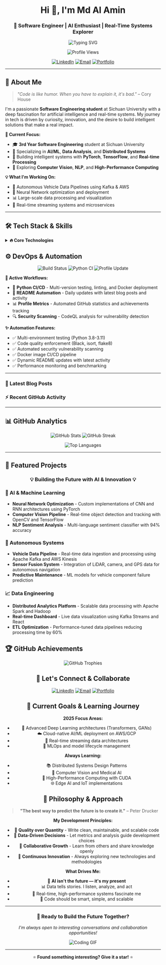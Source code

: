 <div align="center">

# Hi 👋, I'm Md Al Amin

### 🚀 Software Engineer | AI Enthusiast | Real-Time Systems Explorer

<p>
  <img src="https://readme-typing-svg.herokuapp.com?font=Fira+Code&size=22&duration=3000&pause=1000&color=00F7FF&center=true&vCenter=true&width=600&lines=Software+Engineer+%7C+Sichuan+University;AI+%26+Machine+Learning+Enthusiast;Building+Intelligent+Real-Time+Systems;Data+Driven+%E2%80%A2+Logic+Obsessed+%F0%9F%9A%80" alt="Typing SVG" />
</p>

<img src="https://komarev.com/ghpvc/?username=alaminxtration&color=blueviolet&style=flat-square&label=Profile+Views" alt="Profile Views" />

<br/>

[![LinkedIn](https://img.shields.io/badge/LinkedIn-Connect-0077B5?style=for-the-badge&logo=linkedin&logoColor=white)](https://www.linkedin.com/in/alaminxtraction/)
[![Email](https://img.shields.io/badge/Email-Contact-D14836?style=for-the-badge&logo=gmail&logoColor=white)](mailto:ecoalamin@gmail.com)
[![Portfolio](https://img.shields.io/badge/Portfolio-Visit-FF5722?style=for-the-badge&logo=google-chrome&logoColor=white)](#)

</div>

---

## 🧠 About Me

> *"Code is like humor. When you have to explain it, it's bad."* – Cory House

I'm a passionate **Software Engineering student** at Sichuan University with a deep fascination for artificial intelligence and real-time systems. My journey in tech is driven by curiosity, innovation, and the desire to build intelligent solutions that make a real impact.

**🎯 Current Focus:**

- 🎓 **3rd Year Software Engineering** student at Sichuan University
- 🔬 Specializing in **AI/ML**, **Data Analysis**, and **Distributed Systems**
- 🤖 Building intelligent systems with **PyTorch**, **TensorFlow**, and **Real-time Processing**
- 🧪 Exploring **Computer Vision**, **NLP**, and **High-Performance Computing**

**💡 What I'm Working On:**

- 🚗 Autonomous Vehicle Data Pipelines using Kafka & AWS
- 🧠 Neural Network optimization and deployment
- 📊 Large-scale data processing and visualization
- 🔄 Real-time streaming systems and microservices

---

## 🛠️ Tech Stack & Skills

<details>
<summary><strong>🔥 Core Technologies</strong></summary>
<br>

**Programming Languages:**
![C++](https://img.shields.io/badge/C%2B%2B-00599C?style=for-the-badge&logo=c%2B%2B&logoColor=white)
![Java](https://img.shields.io/badge/Java-ED8B00?style=for-the-badge&logo=java&logoColor=white)
![Python](https://img.shields.io/badge/Python-3776AB?style=for-the-badge&logo=python&logoColor=white)
![JavaScript](https://img.shields.io/badge/JavaScript-F7DF1E?style=for-the-badge&logo=javascript&logoColor=black)

**AI/ML & Data Science:**
![TensorFlow](https://img.shields.io/badge/TensorFlow-FF6F00?style=for-the-badge&logo=tensorflow&logoColor=white)
![PyTorch](https://img.shields.io/badge/PyTorch-EE4C2C?style=for-the-badge&logo=pytorch&logoColor=white)
![OpenCV](https://img.shields.io/badge/OpenCV-27338e?style=for-the-badge&logo=OpenCV&logoColor=white)
![Pandas](https://img.shields.io/badge/Pandas-2C2D72?style=for-the-badge&logo=pandas&logoColor=white)
![NumPy](https://img.shields.io/badge/Numpy-777BB4?style=for-the-badge&logo=numpy&logoColor=white)
![Matplotlib](https://img.shields.io/badge/Matplotlib-11557c?style=for-the-badge&logo=python&logoColor=white)

**Backend & Databases:**
![Flask](https://img.shields.io/badge/Flask-000000?style=for-the-badge&logo=flask&logoColor=white)
![Node.js](https://img.shields.io/badge/Node.js-339933?style=for-the-badge&logo=nodedotjs&logoColor=white)
![MySQL](https://img.shields.io/badge/MySQL-4479A1?style=for-the-badge&logo=mysql&logoColor=white)
![PostgreSQL](https://img.shields.io/badge/PostgreSQL-316192?style=for-the-badge&logo=postgresql&logoColor=white)

**Cloud & DevOps:**
![AWS](https://img.shields.io/badge/AWS-232F3E?style=for-the-badge&logo=amazon-aws&logoColor=white)
![Docker](https://img.shields.io/badge/Docker-2496ED?style=for-the-badge&logo=docker&logoColor=white)
![Apache Kafka](https://img.shields.io/badge/Apache%20Kafka-000?style=for-the-badge&logo=apachekafka)
![Hadoop](https://img.shields.io/badge/Apache%20Hadoop-66CCFF?style=for-the-badge&logo=apachehadoop&logoColor=black)

**Tools & Environment:**
![Git](https://img.shields.io/badge/Git-F05032?style=for-the-badge&logo=git&logoColor=white)
![Linux](https://img.shields.io/badge/Linux-FCC624?style=for-the-badge&logo=linux&logoColor=black)
![VS Code](https://img.shields.io/badge/VS_Code-0078D4?style=for-the-badge&logo=visual%20studio%20code&logoColor=white)

</details>

## ⚙️ DevOps & Automation

<div align="center">

![Build Status](https://github.com/alaminxtration/alaminxtration/workflows/CI/badge.svg)
![Python CI](https://github.com/alaminxtration/alaminxtration/workflows/Python%20CI%2FCD%20Pipeline/badge.svg)
![Profile Update](https://github.com/alaminxtration/alaminxtration/workflows/Auto%20Update%20README/badge.svg)

</div>

**🔄 Active Workflows:**

- 🔨 **Python CI/CD** - Multi-version testing, linting, and Docker deployment
- 📝 **README Automation** - Daily updates with latest blog posts and activity
- 📊 **Profile Metrics** - Automated GitHub statistics and achievements tracking
- 🔍 **Security Scanning** - CodeQL analysis for vulnerability detection

**✨ Automation Features:**

- ✅ Multi-environment testing (Python 3.8-3.11)
- ✅ Code quality enforcement (Black, isort, flake8)
- ✅ Automated security vulnerability scanning
- ✅ Docker image CI/CD pipeline
- ✅ Dynamic README updates with latest activity
- ✅ Performance monitoring and benchmarking

---

### 📝 Latest Blog Posts
<!-- BLOG-POST-LIST:START -->
<!-- BLOG-POST-LIST:END -->

### ⚡ Recent GitHub Activity
<!--START_SECTION:activity-->
<!--END_SECTION:activity-->

---

## 📊 GitHub Analytics

<div align="center">
  
![GitHub Stats](https://github-readme-stats.vercel.app/api?username=alaminxtration&show_icons=true&theme=radical&count_private=true&hide_border=true&bg_color=0D1117)
![GitHub Streak](https://github-readme-streak-stats.herokuapp.com/?user=alaminxtration&theme=radical&hide_border=true&background=0D1117)

![Top Languages](https://github-readme-stats.vercel.app/api/top-langs/?username=alaminxtration&layout=compact&theme=radical&hide_border=true&bg_color=0D1117)

</div>

---

## 🚀 Featured Projects

<div align="center">

### 💡 **Building the Future with AI & Innovation** 💡

</div>

### 🤖 AI & Machine Learning

- **Neural Network Optimization** - Custom implementations of CNN and RNN architectures using PyTorch
- **Computer Vision Pipeline** - Real-time object detection and tracking with OpenCV and TensorFlow
- **NLP Sentiment Analysis** - Multi-language sentiment classifier with 94% accuracy

### 🚗 Autonomous Systems

- **Vehicle Data Pipeline** - Real-time data ingestion and processing using Apache Kafka and AWS Kinesis
- **Sensor Fusion System** - Integration of LiDAR, camera, and GPS data for autonomous navigation
- **Predictive Maintenance** - ML models for vehicle component failure prediction

### 📈 Data Engineering

- **Distributed Analytics Platform** - Scalable data processing with Apache Spark and Hadoop
- **Real-time Dashboard** - Live data visualization using Kafka Streams and React
- **ETL Optimization** - Performance-tuned data pipelines reducing processing time by 60%

## 🏆 GitHub Achievements

<div align="center">

![GitHub Trophies](https://github-profile-trophy.vercel.app/?username=alaminxtration&theme=radical&no-bg=true&no-frame=true&row=1&column=6)

## 💬 Let's Connect & Collaborate

<div align="center">

[![LinkedIn](https://img.shields.io/badge/LinkedIn-Connect-0077B5?style=for-the-badge&logo=linkedin&logoColor=white)](https://www.linkedin.com/in/alaminxtraction/)
[![Email](https://img.shields.io/badge/Email-Contact-D14836?style=for-the-badge&logo=gmail&logoColor=white)](mailto:ecoalamin@gmail.com)
[![Portfolio](https://img.shields.io/badge/Portfolio-Visit-FF5722?style=for-the-badge&logo=google-chrome&logoColor=white)](#)

</div>

## 🎯 Current Goals & Learning Journey

**2025 Focus Areas:**

- 🧠 Advanced Deep Learning architectures (Transformers, GANs)
- ☁️ Cloud-native AI/ML deployment on AWS/GCP
- 🔄 Real-time streaming data architectures
- 🤖 MLOps and model lifecycle management

**Always Learning:**

- 📚 Distributed Systems Design Patterns
- 🔬 Computer Vision and Medical AI
- 🚀 High-Performance Computing with CUDA
- 🌐 Edge AI and IoT implementations

## 🌟 Philosophy & Approach

> **"The best way to predict the future is to create it."** – Peter Drucker

**My Development Principles:**

- 🎯 **Quality over Quantity** - Write clean, maintainable, and scalable code
- 🔬 **Data-Driven Decisions** - Let metrics and analysis guide development choices
- 🤝 **Collaborative Growth** - Learn from others and share knowledge openly
- 🚀 **Continuous Innovation** - Always exploring new technologies and methodologies

**What Drives Me:**

- 🤖 **AI isn't the future — it's my present**
- 📊 Data tells stories. I listen, analyze, and act
- 🚦 Real-time, high-performance systems fascinate me
- 🎯 Code should be smart, simple, and scalable

---

<div align="center">

### 🚀 Ready to Build the Future Together?

*I'm always open to interesting conversations and collaboration opportunities!*

![Coding GIF](https://media.giphy.com/media/qgQUggAC3Pfv687qPC/giphy.gif)

---

⭐ **Found something interesting? Give it a star!** ⭐

</div>

</div>

